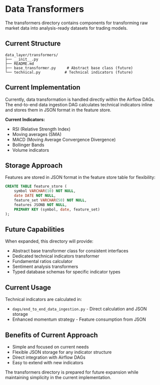 # Data Transformers

The transformers directory contains components for transforming raw market data into analysis-ready datasets for trading models.

## Current Structure

```
data_layer/transformers/
├── __init__.py
├── README.md
├── base_transformer.py     # Abstract base class (future)
└── technical.py           # Technical indicators (future)
```

## Current Implementation

Currently, data transformation is handled directly within the Airflow DAGs. The end-to-end data ingestion DAG calculates technical indicators inline and stores them in JSON format in the feature store.

**Current Indicators:**
- RSI (Relative Strength Index)
- Moving averages (SMA)
- MACD (Moving Average Convergence Divergence)
- Bollinger Bands
- Volume indicators

## Storage Approach

Features are stored in JSON format in the feature store table for flexibility:

```sql
CREATE TABLE feature_store (
    symbol VARCHAR(10) NOT NULL,
    date DATE NOT NULL,
    feature_set VARCHAR(50) NOT NULL,
    features JSONB NOT NULL,
    PRIMARY KEY (symbol, date, feature_set)
);
```

## Future Capabilities

When expanded, this directory will provide:
- Abstract base transformer class for consistent interfaces
- Dedicated technical indicators transformer
- Fundamental ratios calculator
- Sentiment analysis transformers
- Typed database schemas for specific indicator types

## Current Usage

Technical indicators are calculated in:
- `dags/end_to_end_data_ingestion.py` - Direct calculation and JSON storage
- Enhanced momentum strategy - Feature consumption from JSON

## Benefits of Current Approach

- Simple and focused on current needs
- Flexible JSON storage for any indicator structure
- Direct integration with Airflow DAGs
- Easy to extend with new indicators

The transformers directory is prepared for future expansion while maintaining simplicity in the current implementation.